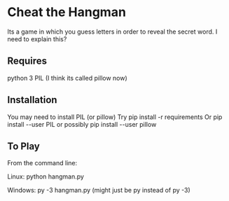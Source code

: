 Cheat the Hangman
=================

Its a game in which you guess letters in order to reveal the secret word.
I need to explain this?

Requires
--------
python 3
PIL (I think its called pillow now)

Installation
------------
You may need to install PIL (or pillow)
Try
    pip install -r requirements
Or
    pip install --user PIL or possibly pip install --user pillow

To Play
-------
From the command line:

Linux:
python hangman.py 

Windows:
py -3 hangman.py
(might just be py instead of py -3)